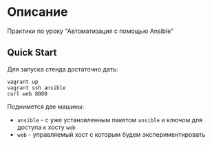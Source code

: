 # Описание

Практики по уроку "Автоматизация с помощью Ansible"

## Quick Start

Для запуска стенда достаточно дать:

```
vagrant up
vagrant ssh ansible
curl web 8080
```

Поднимется две машины:

* `ansible` - с уже установленным пакетом `ansible` и ключом для доступа к хосту `web`
* `web` - управляемый хост с которым будем экспериментировать

